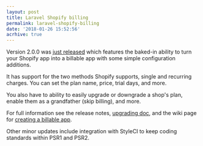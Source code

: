 ```yaml
---
layout: post
title: Laravel Shopify billing
permalink: laravel-shopify-billing
date: '2018-01-26 15:52:56'
acrhive: true
---
```


Version 2.0.0 was [just released](https://github.com/gnikyt/laravel-shopify/releases/tag/v2.0.0) which features the baked-in ability to turn your Shopify app into a billable app with some simple configuration additions.

It has support for the two methods Shopify supports, single and recurring charges. You can set the plan name, price, trial days, and more.

You also have to ability to easily upgrade or downgrade a shop's plan, enable them as a grandfather (skip billing), and more.

For full information see the release notes, [upgrading doc](https://github.com/gnikyt/laravel-shopify/wiki/Upgrading#v1xx--v200), and the wiki page for [creating a billable app](https://github.com/gnikyt/laravel-shopify/wiki/Creating-a-Billable-App).

Other minor updates include integration with StyleCI to keep coding standards within PSR1 and PSR2.
